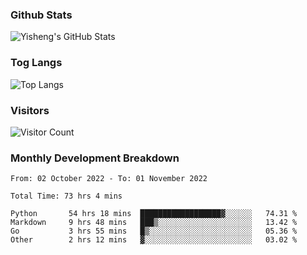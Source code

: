 ### Github Stats
![Yisheng's GitHub Stats](https://github-readme-stats-9qabuvhk1-gongyisheng.vercel.app/api?username=gongyisheng&count_private=true&show_icons=true)
### Tog Langs
![Top Langs](https://github-readme-stats-9qabuvhk1-gongyisheng.vercel.app/api/top-langs/?username=gongyisheng&layout=compact)
### Visitors
![Visitor Count](https://profile-counter.glitch.me/gongyisheng/count.svg)
### Monthly Development Breakdown
<!--START_SECTION:waka-->

```text
From: 02 October 2022 - To: 01 November 2022

Total Time: 73 hrs 4 mins

Python       54 hrs 18 mins  ██████████████████▓░░░░░░   74.31 %
Markdown     9 hrs 48 mins   ███▒░░░░░░░░░░░░░░░░░░░░░   13.42 %
Go           3 hrs 55 mins   █▒░░░░░░░░░░░░░░░░░░░░░░░   05.36 %
Other        2 hrs 12 mins   ▓░░░░░░░░░░░░░░░░░░░░░░░░   03.02 %
```

<!--END_SECTION:waka-->
